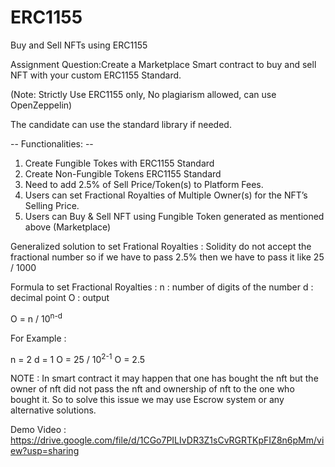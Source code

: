 # ERC1155
Buy and Sell NFTs using ERC1155

Assignment Question:Create a Marketplace Smart contract to buy and sell NFT with your custom ERC1155 Standard.

(Note: Strictly Use ERC1155 only, No plagiarism allowed, can use OpenZeppelin)

The candidate can use the standard library if needed.

-- Functionalities: --
1) Create Fungible Tokes with ERC1155 Standard
2) Create Non-Fungible Tokens ERC1155 Standard
3) Need to add 2.5% of Sell Price/Token(s) to Platform Fees.
4) Users can set Fractional Royalties of Multiple Owner(s) for the NFT’s Selling Price.
5) Users can Buy & Sell NFT using Fungible Token generated as mentioned above (Marketplace)

Generalized solution to set Frational Royalties : 
Solidity do not accept the fractional number so if we have to pass 2.5% then we have to pass it like 25 / 1000

Formula to set Fractional Royalties : 
n : number of digits of the number
d : decimal point 
O : output

O = n / 10<sup>n-d</sup>

For Example : 

n = 2
d = 1 
O = 25 / 10<sup>2-1</sup> 
O = 2.5

NOTE : In smart contract it may happen that one has bought the nft but the owner of nft did not pass the nft and ownership of nft to the one who bought it. So to solve this issue we may use Escrow system or any alternative solutions. 

Demo Video : https://drive.google.com/file/d/1CGo7PILIvDR3Z1sCvRGRTKpFIZ8n6pMm/view?usp=sharing



